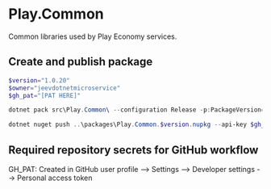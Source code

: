 # Play.Common
Common libraries used by Play Economy services.

## Create and publish package
```powershell
$version="1.0.20"
$owner="jeevdotnetmicroservice"
$gh_pat="[PAT HERE]"

dotnet pack src\Play.Common\ --configuration Release -p:PackageVersion=$version -p:RepositoryUrl=https://github.com/$owner/play.Common -o ..\packages

dotnet nuget push ..\packages\Play.Common.$version.nupkg --api-key $gh_pat --source "github"
```

## Required repository secrets for GitHub workflow
GH_PAT: Created in GitHub user profile --> Settings --> Developer settings --> Personal access token